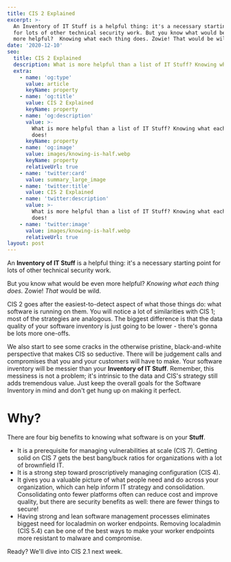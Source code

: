 ```yaml
---
title: CIS 2 Explained
excerpt: >-
  An Inventory of IT Stuff is a helpful thing: it's a necessary starting point
  for lots of other technical security work. But you know what would be even
  more helpful?  Knowing what each thing does. Zowie! That would be wild.
date: '2020-12-10'
seo:
  title: CIS 2 Explained
  description: What is more helpful than a list of IT Stuff? Knowing what each thing does!
  extra:
    - name: 'og:type'
      value: article
      keyName: property
    - name: 'og:title'
      value: CIS 2 Explained
      keyName: property
    - name: 'og:description'
      value: >-
        What is more helpful than a list of IT Stuff? Knowing what each thing
        does!
      keyName: property
    - name: 'og:image'
      value: images/knowing-is-half.webp
      keyName: property
      relativeUrl: true
    - name: 'twitter:card'
      value: summary_large_image
    - name: 'twitter:title'
      value: CIS 2 Explained
    - name: 'twitter:description'
      value: >-
        What is more helpful than a list of IT Stuff? Knowing what each thing
        does!
    - name: 'twitter:image'
      value: images/knowing-is-half.webp
      relativeUrl: true
layout: post
---
```

An **Inventory of IT Stuff** is a helpful thing: it's a necessary starting point for lots of other technical security work.

But you know what would be even more helpful?  *Knowing what each thing does.* Zowie! *That* would be wild.

CIS 2 goes after the easiest-to-detect aspect of what those things do: what software is running on them.  You will notice a lot of similarities with CIS 1; most of the strategies are analogous.  The biggest difference is that the data quality of your software inventory is just going to be lower - there's gonna be lots more one-offs.

We also start to see some cracks in the otherwise pristine, black-and-white perspective that makes CIS so seductive. There will be judgement calls and compromises that you and your customers will have to make. Your software inventory will be messier than your **Inventory of IT Stuff**. Remember, this messiness is not a problem; it's intrinsic to the data and CIS's strategy still adds tremendous value.  Just keep the overall goals for the Software Inventory in mind and don't get hung up on making it perfect.

# Why?

There are four big benefits to knowing what software is on your **Stuff**.

*   It is a prerequisite for managing vulnerabilities at scale (CIS 7).  Getting solid on CIS 7 gets the best bang/buck ratios for organizations with a lot of brownfield IT.
*   It is a strong step toward proscriptively managing configuration (CIS 4).
*   It gives you a valuable picture of what people need and do across your organization, which can help inform IT strategy and consolidation.  Consolidating onto fewer platforms often can reduce cost and improve quality, but there are security benefits as well: there are fewer things to secure!
*   Having strong and lean software management processes eliminates biggest need for localadmin on worker endpoints.  Removing localadmin (CIS 5.4) can be one of the best ways to make your worker endpoints more resistant to malware and compromise.

Ready?  We'll dive into CIS 2.1 next week.
